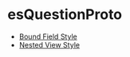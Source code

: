 esQuestionProto
===============

* [Bound Field Style](docs/bound-field.md)
* [Nested View Style](docs/nested-view.md)
